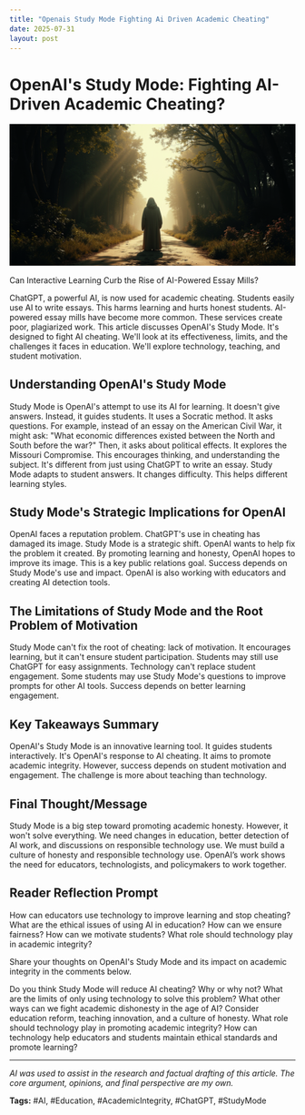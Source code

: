 ```yaml
---
title: "Openais Study Mode Fighting Ai Driven Academic Cheating"
date: 2025-07-31
layout: post
---
```

# OpenAI's Study Mode: Fighting AI-Driven Academic Cheating?

![AI-generated image using the dev model with 30 steps and guidance 3.5. Influenced by LoRAs: v3ctora (0.8), Cyberpunk Background (0.4), and 80s-style Flux (0.3). Resolution: 1200×600.](/images/20250731-title-as-ai-thr_img.png)


Can Interactive Learning Curb the Rise of AI-Powered Essay Mills?

ChatGPT, a powerful AI, is now used for academic cheating.  Students easily use AI to write essays. This harms learning and hurts honest students.  AI-powered essay mills have become more common.  These services create poor, plagiarized work. This article discusses OpenAI's Study Mode. It's designed to fight AI cheating. We'll look at its effectiveness, limits, and the challenges it faces in education. We'll explore technology, teaching, and student motivation.


## Understanding OpenAI's Study Mode

Study Mode is OpenAI's attempt to use its AI for learning. It doesn't give answers. Instead, it guides students.  It uses a Socratic method.  It asks questions. For example, instead of an essay on the American Civil War, it might ask: "What economic differences existed between the North and South before the war?" Then, it asks about political effects.  It explores the Missouri Compromise. This encourages thinking, and understanding the subject.  It's different from just using ChatGPT to write an essay.  Study Mode adapts to student answers. It changes difficulty. This helps different learning styles.


## Study Mode's Strategic Implications for OpenAI

OpenAI faces a reputation problem. ChatGPT's use in cheating has damaged its image. Study Mode is a strategic shift.  OpenAI wants to help fix the problem it created.  By promoting learning and honesty, OpenAI hopes to improve its image. This is a key public relations goal.  Success depends on Study Mode's use and impact. OpenAI is also working with educators and creating AI detection tools.


## The Limitations of Study Mode and the Root Problem of Motivation

Study Mode can't fix the root of cheating: lack of motivation.  It encourages learning, but it can't ensure student participation.  Students may still use ChatGPT for easy assignments.  Technology can't replace student engagement.  Some students may use Study Mode's questions to improve prompts for other AI tools.  Success depends on better learning engagement.


## Key Takeaways Summary

OpenAI's Study Mode is an innovative learning tool. It guides students interactively.  It's OpenAI's response to AI cheating.  It aims to promote academic integrity. However,  success depends on student motivation and engagement. The challenge is more about teaching than technology.


## Final Thought/Message

Study Mode is a big step toward promoting academic honesty. However, it won't solve everything.  We need changes in education, better detection of AI work, and discussions on responsible technology use. We must build a culture of honesty and responsible technology use. OpenAI’s work shows the need for educators, technologists, and policymakers to work together.


## Reader Reflection Prompt

How can educators use technology to improve learning and stop cheating? What are the ethical issues of using AI in education? How can we ensure fairness? How can we motivate students? What role should technology play in academic integrity?


Share your thoughts on OpenAI's Study Mode and its impact on academic integrity in the comments below.

Do you think Study Mode will reduce AI cheating? Why or why not? What are the limits of only using technology to solve this problem?
What other ways can we fight academic dishonesty in the age of AI? Consider education reform, teaching innovation, and a culture of honesty.
What role should technology play in promoting academic integrity? How can technology help educators and students maintain ethical standards and promote learning?

---

*AI was used to assist in the research and factual drafting of this article. The core argument, opinions, and final perspective are my own.*

**Tags:** #AI, #Education, #AcademicIntegrity, #ChatGPT, #StudyMode

